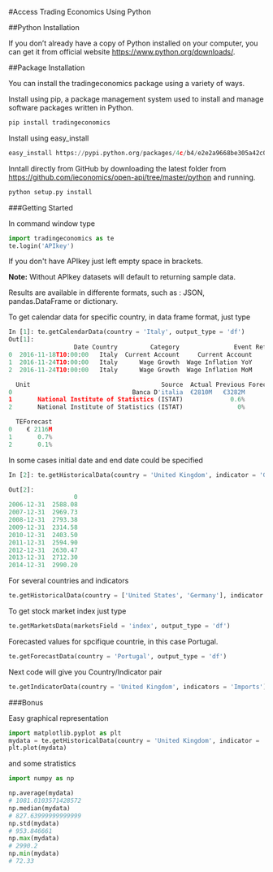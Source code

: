 
#Access Trading Economics Using Python

##Python Installation

If you don’t already have a copy of Python installed on your computer, you can get it from official website https://www.python.org/downloads/.  

##Package Installation

You can install the tradingeconomics package using a variety of ways.

Install using pip, a package management system used to install and manage software packages written in Python.
```python
pip install tradingeconomics
```

Install using easy_install 
```python
easy_install https://pypi.python.org/packages/4c/b4/e2e2a9668be305a42c0644b3eb5d4d1034ae062653ef737d7e80c1423d28/tradingeconomics-0.2.9.tar.gz
```

Inntall directly from GitHub by downloading the latest folder from  https://github.com/ieconomics/open-api/tree/master/python and running.
```python
python setup.py install
```


###Getting Started

In command window type

```python
import tradingeconomics as te
te.login('APIkey')
```
If you don't have APIkey just left empty space in brackets.  

**Note:** Without APIkey  datasets will default to returning sample data.

Results are available in differente formats, such as : JSON, pandas.DataFrame or dictionary.

To get calendar data for specific country, in data frame format, just type
```python
In [1]: te.getCalendarData(country = 'Italy', output_type = 'df')
Out[1]: 
                  Date Country         Category               Event Reference  \
0  2016-11-18T10:00:00   Italy  Current Account     Current Account       Sep   
1  2016-11-24T10:00:00   Italy      Wage Growth  Wage Inflation YoY       Oct   
2  2016-11-24T10:00:00   Italy      Wage Growth  Wage Inflation MoM       Oct   

  Unit                                    Source  Actual Previous Forecast  \
0                                 Banca D'italia  €2810M   €3282M            
1       National Institute of Statistics (ISTAT)             0.6%            
2       National Institute of Statistics (ISTAT)               0%            

  TEForecast  
0    € 2116M  
1       0.7%  
2       0.1%  
``` 
In some cases initial date and end date could be specified
```python
In [2]: te.getHistoricalData(country = 'United Kingdom', indicator = 'GDP', endDate= '2015-01-01')

Out[2]: 
                  0
2006-12-31  2588.08
2007-12-31  2969.73
2008-12-31  2793.38
2009-12-31  2314.58
2010-12-31  2403.50
2011-12-31  2594.90
2012-12-31  2630.47
2013-12-31  2712.30
2014-12-31  2990.20
```

For several countries and indicators
```python
te.getHistoricalData(country = ['United States', 'Germany'], indicator = ['Exports','Imports', 'GDP'], initDate= '1990-01-01', endDate= '2015-01-01')
```

To get stock market index just type
```python
te.getMarketsData(marketsField = 'index', output_type = 'df')
```

Forecasted values for spcifique countrie, in this case Portugal. 
```python
te.getForecastData(country = 'Portugal', output_type = 'df')
```

Next code will give you Country/Indicator pair
```python
te.getIndicatorData(country = 'United Kingdom', indicators = 'Imports')
```

###Bonus

Easy graphical representation
```python
import matplotlib.pyplot as plt
mydata = te.getHistoricalData(country = 'United Kingdom', indicator = 'GDP')
plt.plot(mydata)
```


and some stratistics
```python
import numpy as np

np.average(mydata)
# 1081.0103571428572
np.median(mydata)
# 827.63999999999999
np.std(mydata)
# 953.846661
np.max(mydata)
# 2990.2
np.min(mydata)
# 72.33
```

